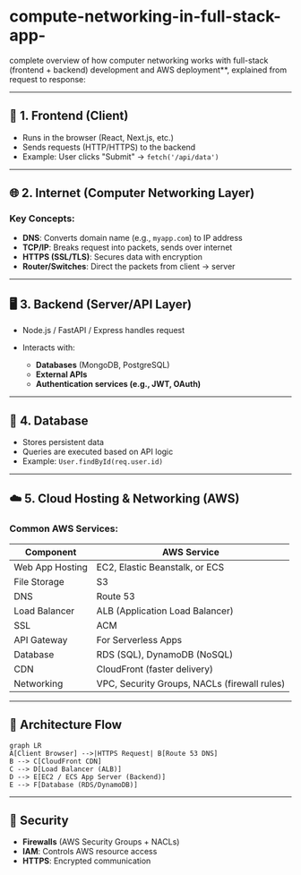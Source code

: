 # compute-networking-in-full-stack-app-

complete overview of how computer networking works with full-stack (frontend + backend) development and AWS deployment**, explained from request to response:

---

## 🧩 1. **Frontend (Client)**

* Runs in the browser (React, Next.js, etc.)
* Sends requests (HTTP/HTTPS) to the backend
* Example: User clicks "Submit" → `fetch('/api/data')`

---

## 🌐 2. **Internet (Computer Networking Layer)**

### Key Concepts:

* **DNS**: Converts domain name (e.g., `myapp.com`) to IP address
* **TCP/IP**: Breaks request into packets, sends over internet
* **HTTPS (SSL/TLS)**: Secures data with encryption
* **Router/Switches**: Direct the packets from client → server

---

## 🖥️ 3. **Backend (Server/API Layer)**

* Node.js / FastAPI / Express handles request
* Interacts with:

  * **Databases** (MongoDB, PostgreSQL)
  * **External APIs**
  * **Authentication services (e.g., JWT, OAuth)**

---

## 💾 4. **Database**

* Stores persistent data
* Queries are executed based on API logic
* Example: `User.findById(req.user.id)`

---

## ☁️ 5. **Cloud Hosting & Networking (AWS)**

### Common AWS Services:

| Component       | AWS Service                                  |
| --------------- | -------------------------------------------- |
| Web App Hosting | EC2, Elastic Beanstalk, or ECS               |
| File Storage    | S3                                           |
| DNS             | Route 53                                     |
| Load Balancer   | ALB (Application Load Balancer)              |
| SSL             | ACM                                          |
| API Gateway     | For Serverless Apps                          |
| Database        | RDS (SQL), DynamoDB (NoSQL)                  |
| CDN             | CloudFront (faster delivery)                 |
| Networking      | VPC, Security Groups, NACLs (firewall rules) |

---

## 🧱 Architecture Flow

```mermaid
graph LR
A[Client Browser] -->|HTTPS Request| B[Route 53 DNS]
B --> C[CloudFront CDN]
C --> D[Load Balancer (ALB)]
D --> E[EC2 / ECS App Server (Backend)]
E --> F[Database (RDS/DynamoDB)]
```

---

## 🔐 Security

* **Firewalls** (AWS Security Groups + NACLs)
* **IAM**: Controls AWS resource access
* **HTTPS**: Encrypted communication

